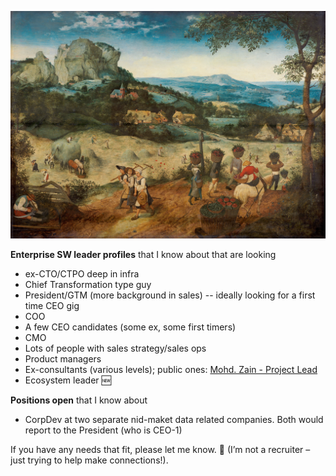 ![haymaking](https://github.com/akash-d-bhatia/hacks/blob/4a6144786999c1e30083ee66df2389adbdd5475d/images/haymaking.jpeg)

**Enterprise SW leader profiles** that I know about that are looking

* ex-CTO/CTPO deep in infra
* Chief Transformation type guy
* President/GTM (more background in sales) -- ideally looking for a first time CEO gig
* COO
* A few CEO candidates (some ex, some first timers)
* CMO
* Lots of people with sales strategy/sales ops
* Product managers
* Ex-consultants (various levels); public ones: [Mohd. Zain - Project Lead](https://www.linkedin.com/in/mohammedzain/)
* Ecosystem leader 🆕


**Positions open** that I know about

* CorpDev at two separate nid-maket data related companies. Both would report to the President (who is CEO-1) 


If you have any needs that fit, please let me know. 🙏 (I’m not a recruiter – just trying to help make connections!).
